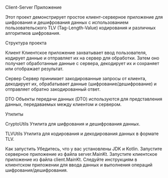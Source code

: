 Client-Server Приложение

Этот проект демонстрирует простое клиент-серверное приложение для шифрования и дешифрования данных с использованием
пользовательского TLV (Tag-Length-Value) кодирования и различных алгоритмов шифрования.

Структура проекта

Клиент
Клиентское приложение захватывает ввод пользователя, кодирует данные и отправляет их на сервер для обработки.
Затем оно получает обработанные данные с сервера, декодирует их и сохраняет или отображает результат.

Сервер
Сервер принимает закодированные запросы от клиента, декодирует их, обрабатывает данные (шифрование/дешифрование)
и отправляет обратно закодированный ответ.

DTO
Объекты передачи данных (DTO) используются для представления данных, передаваемых между клиентом и сервером.

Утилиты

CryptoUtils
Утилита для шифрования и дешифрования данных.

TLVUtils
Утилита для кодирования и декодирования данных в формате TLV.

Как запустить
Убедитесь, что у вас установлены JDK и Kotlin.
Запустите серверное приложение из файла server.MainKt.
Запустите клиентское приложение из файла client.MainKt.
Следуйте инструкциям в клиентском приложении для ввода данных и выполнения операций шифрования/дешифрования.